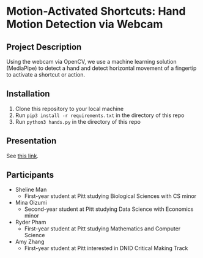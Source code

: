 # Motion-Activated Shortcuts: Hand Motion Detection via Webcam

## Project Description
Using the webcam via OpenCV, we use a machine learning solution (MediaPipe) to detect a hand and detect horizontal movement of a fingertip to activate a shortcut or action.

## Installation
1. Clone this repository to your local machine
2. Run `pip3 install -r requirements.txt` in the directory of this repo
3. Run `python3 hands.py` in the directory of this repo

## Presentation

See [this link](https://docs.google.com/presentation/d/1cBaACA0gp1SQ001_vZ1TNCRxDQP3aGQ_iXBhalMpn4A/edit?usp=sharing).

## Participants

- Sheline Man
  - First-year student at Pitt studying Biological Sciences with CS minor
- Mina Oizumi
  - Second-year student at Pitt studying Data Science with Economics minor
- Ryder Pham
  - First-year student at Pitt studying Mathematics and Computer Science
- Amy Zhang
  - First-year student at Pitt interested in DNID Critical Making Track


